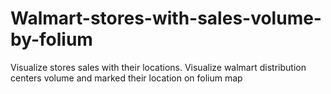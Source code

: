 # Walmart-stores-with-sales-volume-by-folium
Visualize stores sales with their locations. 
Visualize walmart distribution centers volume and marked their location on folium map
